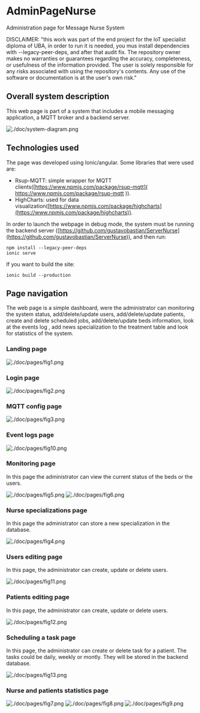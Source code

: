 # AdminPageNurse

Administration page for Message Nurse System

DISCLAIMER: "this work was part of the end project for the IoT specialist diploma of UBA, in order to run it is needed, you mus install dependencies with --legacy-peer-deps, and after that audit fix.
The repository owner makes no warranties or guarantees regarding the accuracy, completeness, or usefulness of the information provided. The user is solely responsible for any risks associated with using the repository's contents. Any use of the software or documentation is at the user's own risk."

## Overall system description

This web page is part of a system that includes a mobile messaging application, a MQTT broker and a backend server.

![./doc/system-diagram.png](./doc/system-diagram.png)

## Technologies used

The page was developed using Ionic/angular. Some libraries that were used are:

* Rsup-MQTT: simple wrapper for MQTT clients([https://www.npmjs.com/package/rsup-mqtt]( https://www.npmjs.com/package/rsup-mqtt )).
* HighCharts: used for data visualization([https://www.npmjs.com/package/highcharts](https://www.npmjs.com/package/highcharts)).

In order to launch  the webpage in debug mode, the system must be running the backend server ([https://github.com/gustavobastian/ServerNurse](https://github.com/gustavobastian/ServerNurse)), and then run:

```\
npm install --legacy-peer-deps
ionic serve
```

If you want to build the site:

```\
ionic build --production
```

## Page navigation

The web page is a simple dashboard, were the administrator can monitoring the system status, add/delete/update users, add/delete/update patients, create and delete scheduled jobs, add/delete/update beds information, look at the events log , add news specialization to the treatment table and look for statistics of the system.

### Landing page

![./doc/pages/fig1.png](./doc/pages/fig1.png)

### Login page

![./doc/pages/fig2.png](./doc/pages/fig2.png)

### MQTT config page

![./doc/pages/fig3.png](./doc/pages/fig3.png)

### Event logs  page

![./doc/pages/fig10.png](./doc/pages/fig10.png)

### Monitoring page

In this page the administrator can view the current status of the beds or the users.

![./doc/pages/fig5.png](./doc/pages/fig5.png)
![./doc/pages/fig6.png](./doc/pages/fig6.png)

### Nurse specializations page

In this page the administrator can store a new specialization in the database.

![./doc/pages/fig4.png](./doc/pages/fig4.png)

### Users editing page

In this page, the administrator can create, update or delete users.

![./doc/pages/fig11.png](./doc/pages/fig11.png)

### Patients editing page

In this page, the administrator can create, update or delete users.

![./doc/pages/fig12.png](./doc/pages/fig12.png)

### Scheduling a task page

In this page, the administrator can create or delete task for a patient. The tasks could be daily, weekly or montly. They will be stored in the backend database.

![./doc/pages/fig13.png](./doc/pages/fig13.png)

### Nurse and patients statistics page

![./doc/pages/fig7.png](./doc/pages/fig7.png)
![./doc/pages/fig8.png](./doc/pages/fig8.png)
![./doc/pages/fig9.png](./doc/pages/fig9.png)

